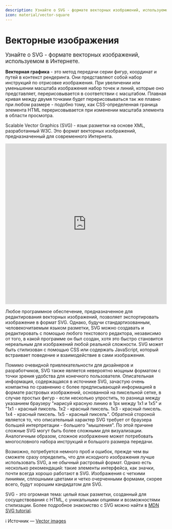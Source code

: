 ```yaml
---
description: Узнайте о SVG - формате векторных изображений, используемом в Интернете.
icon: material/vector-square
---
```


# Векторные изображения

<big>Узнайте о SVG - формате векторных изображений, используемом в Интернете.</big>

**Векторная графика** - это метод передачи серии фигур, координат и путей в контекст рендеринга. Они представляют собой набор инструкций по отрисовке изображения. При увеличении или уменьшении масштаба изображения набор точек и линий, которые оно представляет, перерисовывается в соответствии с масштабом. Плавная кривая между двумя точками будет перерисовываться так же плавно при любом размере - подобно тому, как CSS-определенная граница элемента HTML перерисовывается при изменении масштаба элемента в области просмотра.

Scalable Vector Graphics (SVG) - язык разметки на основе XML, разработанный W3C. Это формат векторных изображений, предназначенный для современного Интернета.

<iframe src="https://codepen.io/web-dot-dev/embed/WNKorKN?height=500&amp;theme-id=light&amp;default-tab=html%2Cresult&amp;editable=true" style="height: 500px; width: 100%; border: 0;" loading="lazy"></iframe>

Любое программное обеспечение, предназначенное для редактирования векторных изображений, позволяет экспортировать изображение в формат SVG. Однако, будучи стандартизованным, человекочитаемым языком разметки, SVG можно создавать и редактировать с помощью любого текстового редактора, независимо от того, в какой программе он был создан, хотя это быстро становится нереальным для изображений любой реальной сложности. SVG может быть стилизован с помощью CSS или содержать JavaScript, который встраивает поведение и взаимодействие в сами изображения.

Помимо очевидной привлекательности для дизайнеров и разработчиков, SVG также является невероятно мощным форматом с точки зрения удобства для конечного пользователя. Описательная информация, содержащаяся в источнике SVG, зачастую очень компактна по сравнению с более предписывающей информацией в формате растровых изображений, основанной на пиксельной сетке, в случае простых фигур - если несколько упростить, то разница между указанием браузеру "нарисуй красную линию в 1px между 1x1 и 1x5" и "1x1 - красный пиксель. 1x2 - красный пиксель. 1x3 - красный пиксель. 1x4 - красный пиксель. 1x5 - красный пиксель". Обратной стороной является то, что описательный характер SVG требует от браузера большей интерпретации - большего "мышления". По этой причине сложные SVG могут быть более сложными для визуализации. Аналогичным образом, сложное изображение может потребовать многословного набора инструкций и большого размера передачи.

Возможно, потребуется немного проб и ошибок, прежде чем вы сможете сразу определить, что для исходного изображения лучше использовать SVG, а не обычный растровый формат. Однако есть несколько рекомендаций: такие элементы интерфейса, как значки, почти всегда хорошо работают в SVG. Изображения с четкими линиями, сплошными цветами и четко очерченными формами, скорее всего, будут хорошим кандидатом для SVG.

SVG - это огромная тема: целый язык разметки, созданный для сосуществования с HTML, с уникальными опциями и возможностями стилизации. Более подробное знакомство с SVG можно найти в [MDN SVG tutorial](https://developer.mozilla.org/docs/Web/SVG/Tutorial/Introduction).

:information_source: Источник &mdash; [Vector images](https://web.dev/learn/images/vector-images/)
